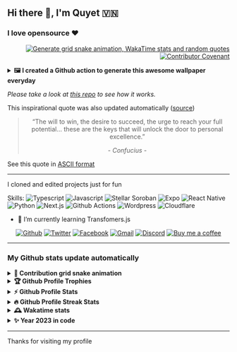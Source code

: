 ## Hi there 👋, I'm Quyet 🇻🇳
### I love opensource ❤️

 <div style="text-align:right">

[![Generate grid snake animation, WakaTime stats and random quotes](https://github.com/huuquyet/huuquyet/actions/workflows/update-readme-profile.yml/badge.svg)](https://github.com/huuquyet/huuquyet/actions/workflows/update-readme-profile.yml) [![Contributor Covenant](https://img.shields.io/badge/Contributor%20Covenant-2.1-4baaaa.svg)](.github/CODE_OF_CONDUCT.md)
</div>

<details>
  <summary><b>🖼️ I created a Github action to generate this awesome wallpaper everyday</b></summary>

  <div style="text-align:center">

  ![Awesome Wallpapers](./assets/wallpaper.jpg)
<!-- START_CAPTION -->

  *A tranquil forest path blanketed in bioluminescent mushrooms*
  by [CompVis/stable-diffusion-v1-4](https://hf.co/CompVis/stable-diffusion-v1-4)

<!-- END_CAPTION -->
  </div>
</details>

*Please take a look at [this repo](https://github.com/huuquyet/generate-awesome-wallpapers) to see how it works.*

This inspirational quote was also updated automatically ([source](https://github.com/lukePeavey/quotable))

<div style="text-align:center">
<!-- START_QUOTE -->
 
  > “The will to win, the desire to succeed, the urge to reach your full potential... these are the keys that will unlock the door to personal excellence.” 
  > 
  > *- Confucius -*

<!-- END_QUOTE -->
</div>

See this quote in [ASCII format](./cowsay_quotes.md)

---

I cloned and edited projects just for fun

Skills: <img alt='Typescript' src='https://cdn.simpleicons.org/typescript/_/yellow' height='32' width='32'>  <img alt='Javascript' src='https://cdn.simpleicons.org/javascript/_/yellow' height='32' width='32'>  <img alt='Stellar Soroban' src='https://cdn.simpleicons.org/stellar/_/yellow' height='32' width='32'>  <img alt='Expo' src='https://cdn.simpleicons.org/expo/_/yellow' height='32' width='32'>  <img alt='React Native' src='https://cdn.simpleicons.org/react/_/yellow' height='32' width='32'>  <img alt='Python' src='https://cdn.simpleicons.org/python/_/yellow' height='32' width='32'>  <img alt='Next.js' src='https://cdn.simpleicons.org/nextdotjs/_/yellow' height='32' width='32'>  <img alt='Github Actions' src='https://cdn.simpleicons.org/githubactions/_/yellow' height='32' width='32'>  <img alt='Wordpress' src='https://cdn.simpleicons.org/wordpress/_/yellow' height='32' width='32'>  <img alt='Cloudflare' src='https://cdn.simpleicons.org/cloudflare/_/yellow' height='32' width='32'>

- 🌱 I’m currently learning Transfomers.js

<div style="text-align:center">

  [<img alt='Github' src='https://cdn.simpleicons.org/github/_/yellow' height='32' width='32'>](https://github.com/huuquyet)  [<img alt='Twitter' src='https://cdn.simpleicons.org/twitter/_/yellow' height='32' width='32'>](https://x.com/huuquyetng)  [<img alt='Facebook' src='https://cdn.simpleicons.org/facebook/_/yellow' height='32' width='32'>](https://fb.com/huuquyetng)  [<img alt='Gmail' src='https://cdn.simpleicons.org/gmail/_/yellow' height='32' width='32'>](mailto:huuquyetng@gmail.com)  [<img alt='Discord' src='https://cdn.simpleicons.org/discord/_/yellow' height='32' width='32'>](https://discordapp.com/users/772067447590879292)  [<img alt='Buy me a coffee' src='https://cdn.simpleicons.org/buymeacoffee/_/yellow' height='32' width='32'>](https://buymeacoffee.com/huuquyet)

</div>

---

### My Github stats update automatically

<details>
  <summary><b>🐍 Contribution grid snake animation</b></summary>

  <div style="text-align:center">
    <picture>
      <source media="(prefers-color-scheme: light), (prefers-color-scheme: no-preference)" srcset="./assets/github-contribution-grid-snake.svg">
      <source media="(prefers-color-scheme: dark)" srcset="./assets/github-contribution-grid-snake-dark.svg">
      <img alt="Github contribution grid snake animation" src="./assets/github-contribution-grid-snake.svg">
    </picture>
  </div>
  <div style="text-align:right">

  *generated with [Platane/snk](https://github.com/Platane/snk)*
  </div>
</details>

<details>
  <summary><b>🏆 Github Profile Trophies</b></summary>

  <div style="text-align:center">
    <picture>
      <source media="(prefers-color-scheme: light), (prefers-color-scheme: no-preference)" srcset="https://github-profile-trophy.vercel.app/?username=huuquyet&theme=flat&no-frame=true">
      <source media="(prefers-color-scheme: dark)" srcset="https://github-profile-trophy.vercel.app/?username=huuquyet&theme=onedark&no-frame=true">
      <img alt="Github Profile Trophy" src="https://github-profile-trophy.vercel.app/?username=huuquyet&theme=onedark&no-frame=true">
    </picture>
  </div>
  <div style="text-align:right">

  *generated with [Github Profile Trophy](https://github.com/ryo-ma/github-profile-trophy)*
  </div>
</details>

<details>
  <summary><b>⚡ Github Profile Stats</b></summary>

  <div style="text-align:center">
    <picture>
      <source media="(prefers-color-scheme: light), (prefers-color-scheme: no-preference)" srcset="https://github-readme-stats.vercel.app/api/top-langs/?username=huuquyet&layout=donut&hide_border=true">
      <source media="(prefers-color-scheme: dark)" srcset="https://github-readme-stats.vercel.app/api/top-langs/?username=huuquyet&layout=donut&theme=onedark&hide_border=true">
      <img alt="Top Langs Stats" src="https://github-readme-stats.vercel.app/api/top-langs/?username=huuquyet&layout=donut&theme=onedark&hide_border=true">
    </picture>
    <picture>
      <source media="(prefers-color-scheme: light), (prefers-color-scheme: no-preference)" srcset="https://github-readme-stats.vercel.app/api?username=huuquyet&show_icons=true&hide_border=true">
      <source media="(prefers-color-scheme: dark)" srcset="https://github-readme-stats.vercel.app/api?username=huuquyet&show_icons=true&theme=onedark&hide_border=true">
      <img alt="Github Profile Stats" src="https://github-readme-stats.vercel.app/api?username=huuquyet&show_icons=true&theme=onedark&hide_border=true">
    </picture>
  </div>
  <div style="text-align:right">
  
  *generated with [Github Readme Stats](https://github.com/anuraghazra/github-readme-stats)*
  </div>
</details>

<details>
  <summary><b>🔥 Github Profile Streak Stats</b></summary>

  <div style="text-align:center">
    <picture>
      <source media="(prefers-color-scheme: light), (prefers-color-scheme: no-preference)" srcset="https://streak-stats.demolab.com/?user=huuquyet&hide_border=true">
      <source media="(prefers-color-scheme: dark)" srcset="https://streak-stats.demolab.com/?user=huuquyet&theme=onedark&hide_border=true">
      <img alt="GitHub Streak Stats" src="https://streak-stats.demolab.com/?user=huuquyet&theme=onedark&hide_border=true">
    </picture>
  </div>
  <div style="text-align:right">

  *generated with [GitHub Readme Streak Stats](https://github.com/DenverCoder1/github-readme-streak-stats)*
  </div>
</details>

<details>
  <summary><b>🕰️ Wakatime stats</b></summary>
  
<!--START_SECTION:waka-->
**I'm an Early 🐤** 

```text
🌞 Morning                537 commits         ████████░░░░░░░░░░░░░░░░░   30.29 % 
🌆 Daytime                711 commits         ██████████░░░░░░░░░░░░░░░   40.10 % 
🌃 Evening                389 commits         █████░░░░░░░░░░░░░░░░░░░░   21.94 % 
🌙 Night                  136 commits         ██░░░░░░░░░░░░░░░░░░░░░░░   07.67 % 
```
📅 **I'm Most Productive on Saturday** 

```text
Monday                   205 commits         ███░░░░░░░░░░░░░░░░░░░░░░   11.56 % 
Tuesday                  291 commits         ████░░░░░░░░░░░░░░░░░░░░░   16.41 % 
Wednesday                218 commits         ███░░░░░░░░░░░░░░░░░░░░░░   12.30 % 
Thursday                 236 commits         ███░░░░░░░░░░░░░░░░░░░░░░   13.31 % 
Friday                   236 commits         ███░░░░░░░░░░░░░░░░░░░░░░   13.31 % 
Saturday                 346 commits         █████░░░░░░░░░░░░░░░░░░░░   19.51 % 
Sunday                   241 commits         ███░░░░░░░░░░░░░░░░░░░░░░   13.59 % 
```


📊 **This Week I Spent My Time On** 

```text
💬 Programming Languages: 
Other                    34 hrs 40 mins      █████████████████░░░░░░░░   66.41 % 
TypeScript               4 hrs 34 mins       ██░░░░░░░░░░░░░░░░░░░░░░░   08.77 % 
Markdown                 3 hrs 34 mins       ██░░░░░░░░░░░░░░░░░░░░░░░   06.83 % 
YAML                     3 hrs 4 mins        █░░░░░░░░░░░░░░░░░░░░░░░░   05.89 % 
Bash                     2 hrs 3 mins        █░░░░░░░░░░░░░░░░░░░░░░░░   03.95 % 
```


 Last Updated on 16/05/2024 01:27:31 UTC
<!--END_SECTION:waka-->
  <div style="text-align:right">

  *generated with [Waka readme stats](anmol098/waka-readme-stats)*
  </div>
</details>

<details>
  <summary><b>✨ Year 2023 in code</b></summary>
  
  <div style="text-align:center">

  [![Year in code](./assets/huuquyet.png)](https://year-in-code.com/huuquyet)
  </div>
  <div style="text-align:right">

  *generated with [Year in code](https://github.com/withgraphite/year-in-code)*
  </div>
</details>

---

Thanks for visiting my profile

<!--
**huuquyet/huuquyet** is a ✨ _special_ ✨ repository because its `README.md` (this file) appears on your GitHub profile.

Here are some ideas to get you started:

- 🔭 I’m currently working on ...
- 🌱 I’m currently learning ...
- 👯 I’m looking to collaborate on ...
- 🤔 I’m looking for help with ...
- 💬 Ask me about ...
- 📫 How to reach me: ...
- 😄 Pronouns: ...
- ⚡ Fun fact: ...
-->
